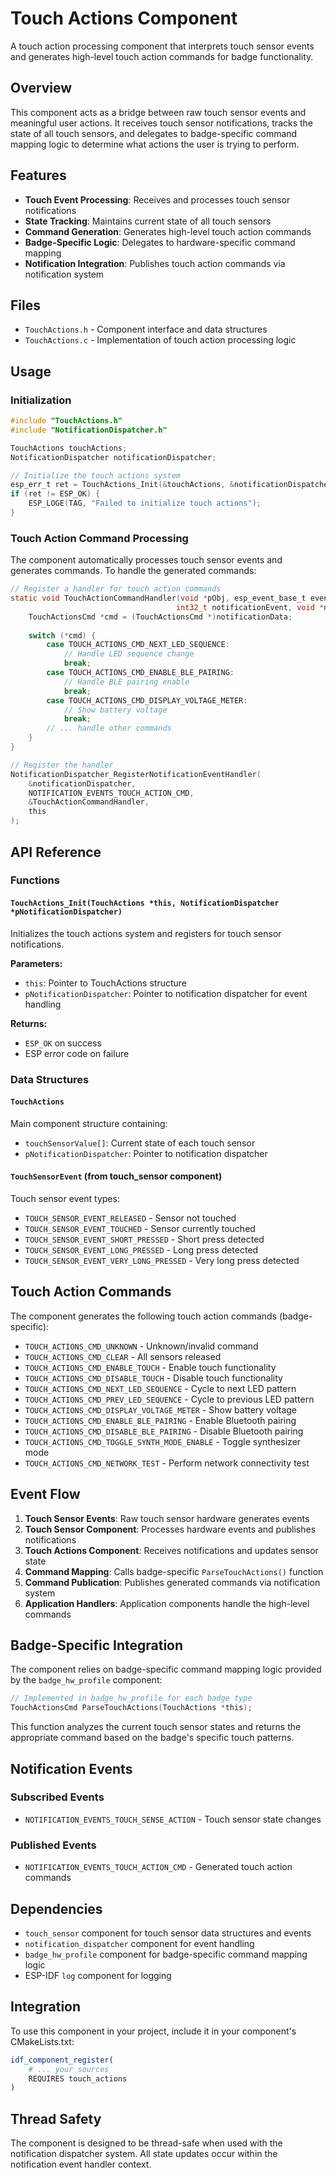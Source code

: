 # Touch Actions Component

A touch action processing component that interprets touch sensor events and generates high-level touch action commands for badge functionality.

## Overview

This component acts as a bridge between raw touch sensor events and meaningful user actions. It receives touch sensor notifications, tracks the state of all touch sensors, and delegates to badge-specific command mapping logic to determine what actions the user is trying to perform.

## Features

- **Touch Event Processing**: Receives and processes touch sensor notifications
- **State Tracking**: Maintains current state of all touch sensors
- **Command Generation**: Generates high-level touch action commands
- **Badge-Specific Logic**: Delegates to hardware-specific command mapping
- **Notification Integration**: Publishes touch action commands via notification system

## Files

- `TouchActions.h` - Component interface and data structures
- `TouchActions.c` - Implementation of touch action processing logic

## Usage

### Initialization

```c
#include "TouchActions.h"
#include "NotificationDispatcher.h"

TouchActions touchActions;
NotificationDispatcher notificationDispatcher;

// Initialize the touch actions system
esp_err_t ret = TouchActions_Init(&touchActions, &notificationDispatcher);
if (ret != ESP_OK) {
    ESP_LOGE(TAG, "Failed to initialize touch actions");
}
```

### Touch Action Command Processing

The component automatically processes touch sensor events and generates commands. To handle the generated commands:

```c
// Register a handler for touch action commands
static void TouchActionCommandHandler(void *pObj, esp_event_base_t eventBase, 
                                     int32_t notificationEvent, void *notificationData) {
    TouchActionsCmd *cmd = (TouchActionsCmd *)notificationData;
    
    switch (*cmd) {
        case TOUCH_ACTIONS_CMD_NEXT_LED_SEQUENCE:
            // Handle LED sequence change
            break;
        case TOUCH_ACTIONS_CMD_ENABLE_BLE_PAIRING:
            // Handle BLE pairing enable
            break;
        case TOUCH_ACTIONS_CMD_DISPLAY_VOLTAGE_METER:
            // Show battery voltage
            break;
        // ... handle other commands
    }
}

// Register the handler
NotificationDispatcher_RegisterNotificationEventHandler(
    &notificationDispatcher, 
    NOTIFICATION_EVENTS_TOUCH_ACTION_CMD, 
    &TouchActionCommandHandler, 
    this
);
```

## API Reference

### Functions

#### `TouchActions_Init(TouchActions *this, NotificationDispatcher *pNotificationDispatcher)`
Initializes the touch actions system and registers for touch sensor notifications.

**Parameters:**
- `this`: Pointer to TouchActions structure
- `pNotificationDispatcher`: Pointer to notification dispatcher for event handling

**Returns:**
- `ESP_OK` on success
- ESP error code on failure

### Data Structures

#### `TouchActions`
Main component structure containing:
- `touchSensorValue[]`: Current state of each touch sensor
- `pNotificationDispatcher`: Pointer to notification dispatcher

#### `TouchSensorEvent` (from touch_sensor component)
Touch sensor event types:
- `TOUCH_SENSOR_EVENT_RELEASED` - Sensor not touched
- `TOUCH_SENSOR_EVENT_TOUCHED` - Sensor currently touched
- `TOUCH_SENSOR_EVENT_SHORT_PRESSED` - Short press detected
- `TOUCH_SENSOR_EVENT_LONG_PRESSED` - Long press detected
- `TOUCH_SENSOR_EVENT_VERY_LONG_PRESSED` - Very long press detected

## Touch Action Commands

The component generates the following touch action commands (badge-specific):

- `TOUCH_ACTIONS_CMD_UNKNOWN` - Unknown/invalid command
- `TOUCH_ACTIONS_CMD_CLEAR` - All sensors released
- `TOUCH_ACTIONS_CMD_ENABLE_TOUCH` - Enable touch functionality
- `TOUCH_ACTIONS_CMD_DISABLE_TOUCH` - Disable touch functionality
- `TOUCH_ACTIONS_CMD_NEXT_LED_SEQUENCE` - Cycle to next LED pattern
- `TOUCH_ACTIONS_CMD_PREV_LED_SEQUENCE` - Cycle to previous LED pattern
- `TOUCH_ACTIONS_CMD_DISPLAY_VOLTAGE_METER` - Show battery voltage
- `TOUCH_ACTIONS_CMD_ENABLE_BLE_PAIRING` - Enable Bluetooth pairing
- `TOUCH_ACTIONS_CMD_DISABLE_BLE_PAIRING` - Disable Bluetooth pairing
- `TOUCH_ACTIONS_CMD_TOGGLE_SYNTH_MODE_ENABLE` - Toggle synthesizer mode
- `TOUCH_ACTIONS_CMD_NETWORK_TEST` - Perform network connectivity test

## Event Flow

1. **Touch Sensor Events**: Raw touch sensor hardware generates events
2. **Touch Sensor Component**: Processes hardware events and publishes notifications
3. **Touch Actions Component**: Receives notifications and updates sensor state
4. **Command Mapping**: Calls badge-specific `ParseTouchActions()` function
5. **Command Publication**: Publishes generated commands via notification system
6. **Application Handlers**: Application components handle the high-level commands

## Badge-Specific Integration

The component relies on badge-specific command mapping logic provided by the `badge_hw_profile` component:

```c
// Implemented in badge_hw_profile for each badge type
TouchActionsCmd ParseTouchActions(TouchActions *this);
```

This function analyzes the current touch sensor states and returns the appropriate command based on the badge's specific touch patterns.

## Notification Events

### Subscribed Events
- `NOTIFICATION_EVENTS_TOUCH_SENSE_ACTION` - Touch sensor state changes

### Published Events  
- `NOTIFICATION_EVENTS_TOUCH_ACTION_CMD` - Generated touch action commands

## Dependencies

- `touch_sensor` component for touch sensor data structures and events
- `notification_dispatcher` component for event handling
- `badge_hw_profile` component for badge-specific command mapping logic
- ESP-IDF `log` component for logging

## Integration

To use this component in your project, include it in your component's CMakeLists.txt:

```cmake
idf_component_register(
    # ... your sources
    REQUIRES touch_actions
)
```

## Thread Safety

The component is designed to be thread-safe when used with the notification dispatcher system. All state updates occur within the notification event handler context.
